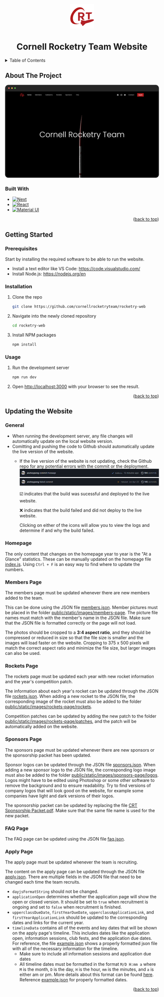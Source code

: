 <a name="readme-top"></a>


<!-- PROJECT LOGO -->
<br />
<div align="center">
  <a href="https://github.com/cornellrocketryteam/rocketry-web">
    <img src="public\static\crt.png" alt="Logo" width="80" height="80">
  </a>

<h1 align="center">Cornell Rocketry Team Website</h1>
</div>



<!-- TABLE OF CONTENTS -->
<details>
  <summary>Table of Contents</summary>
  <ol>
    <li>
      <a href="#about-the-project">About The Project</a>
      <ul>
        <li><a href="#built-with">Built With</a></li>
      </ul>
    </li>
    <li>
      <a href="#getting-started">Getting Started</a>
      <ul>
        <li><a href="#prerequisites">Prerequisites</a></li>
        <li><a href="#installation">Installation</a></li>
        <li><a href="#usage">Usage</a></li>
      </ul>
    </li>
    <li>
      <a href="#usage">Updating the website</a>
      <ul>
        <li><a href="#general">General</a></li>
        <li><a href="#homepage">Homepage</a></li>
        <li><a href="#members-page">Members Page</a></li>
        <li><a href="#Rockets-page">Rockets Page</a></li>
        <li><a href="#Sponsors-page">Sponsors Page</a></li>
        <li><a href="#FAQ-page">FAQ Page</a></li>
        <li><a href="#apply-page">apply Page</a></li>
      </ul>
    </li>
  </ol>
</details>



<!-- ABOUT THE PROJECT -->
## About The Project

[![Product Name Screen Shot](website.png)](https://example.com)



### Built With

* [![Next][Next.js]][Next-url]
* [![React][React.js]][React-url]
* [![Material UI][Material-ui]][material-ui-url]

<p align="right">(<a href="#readme-top">back to top</a>)</p>



<!-- GETTING STARTED -->
## Getting Started



### Prerequisites

Start by installing the required software to be able to run the website. 

* Install a text editor like VS Code: https://code.visualstudio.com/
* Install Node.js: https://nodejs.org/en

### Installation

1. Clone the repo
    ```sh
    git clone https://github.com/cornellrocketryteam/rocketry-web
    ```
2. Navigate into the newly cloned repository
    ```sh
    cd rocketry-web
    ```
3. Install NPM packages
    ```sh
    npm install
    ```

### Usage

1. Run the development server
    ```sh
    npm run dev
    ```
2. Open [http://localhost:3000](http://localhost:3000) with your browser to see the result.

<p align="right">(<a href="#readme-top">back to top</a>)</p>


## Updating the Website

### General
- When running the development server, any file changes will automatically update on the local website version.
- Comitting and pushing the code to Github should automatically update the live version of the website.
  - If the live version of the website is not updating, check the Github repo for any potential errors with the commit or the deployment.
  ![Example commit](commit.png) 
  ![Example failed commit](failed-commit.png)

    ☑️ indicates that the build was sucessful and deployed to the live website.

    ❌ indicates that the build failed and did not deploy to the live website.

    Clicking on either of the icons will allow you to view the logs and determine if and why the build failed.


### Homepage

The only content that changes on the homepage year to year is the "At a Glance" statistics. These can be manually updated on the homepage file [index.js](pages/index.js). Using `Ctrl + F` is an easy way to find where to update the numbers.

### Members Page

The members page must be updated whenever there are new members added to the team. 

This can be done using the JSON file [members.json](public/static/members/members.json). Member pictures must be placed in the folder [public/static/images/members-page](public/static/images/members-page). The picture file names must match with the member's name in the JSON file. Make sure that the JSON file is formatted correctly or the page will not load.

The photos should be cropped to a **3:4 aspect ratio**, and they should be compressed or reduced in size so that the file size is smaller and the images will load faster on the website. Cropping to 375 x 500 pixels will match the correct aspect ratio and minimize the file size, but larger images can also be used.


### Rockets Page

The rockets page must be updated each year with new rocket information and the year's competition patch. 

The information about each year's rocket can be updated through the JSON file [rockets.json](public/static/rockets/rockets.json). When adding a new rocket to the JSON file, the corresponding image of the rocket must also be added to the folder [public/static/images/rockets-page/rockets](public/static/images/rockets-page/rockets). 

Competition patches can be updated by adding the new patch to the folder [public/static/images/rockets-page/patches](public/static/images/rockets-page/patches), and the patch will be automatically added on the website.


### Sponsors Page

The sponsors page must be updated whenever there are new sponsors or the sponsorship packet has been updated. 

Sponsor logos can be updated through the JSON file [sponsors.json](public/static/sponsors/sponsors.json). When adding a new sponsor logo to the JSON file, the corresponding logo image must also be added to the folder [public/static/images/sponsors-page/logos](public/static/images/sponsors-page/logos). Logos might have to be edited using Photoshop or some other software to remove the background and to ensure readability. Try to find versions of company logos that will look good on the website, for example some companies have light and dark versions of their logos.

The sponsorship packet can be updated by replacing the file [CRT Sponsorship Packet.pdf](public/static/CRT%20Sponsorship%20Packet.pdf). Make sure that the same file name is used for the new packet.


### FAQ Page

The FAQ page can be updated using the JSON file [faq.json](public/static/faq/faq.json).

### Apply Page

The apply page must be updated whenever the team is recruiting.

The content on the apply page can be updated through the JSON file [apply.json](public/static/apply/apply.json). There are multiple fields in the JSON file that need to be changed each time the team recruits. 

- `dayjsFormatString` should not be changed.
- `applicationOpen` determines whether the application page will show the open or closed version. It should be set to `true` when recruitment is ongoing and set to `false` when recruitment is finished.
- `upperclassDueDate`, `firstYearDueDate`, `upperclassApplicationLink`, and `firstYearApplicationLink` should be updated to the corresponding dates and links for the current year.
- `timelineData` contains all of the events and key dates that will be shown on the apply page's timeline. This includes dates like the application open, information sessions, club fests, and the application due dates. For reference, the file [example.json](public/static/apply/example.json) shows a properly formatted json file with all of the necessary information for the timeline. 
  - Make sure to include all information sessions and application due dates
  - All timeline dates must be formatted in the format `M/D H:mm a` where `M` is the month, `D` is the day, `H` is the hour, `mm` is the minutes, and `a` is either am or pm. More details about this format can be found [here](https://day.js.org/docs/en/parse/string-format). Reference [example.json](public/static/apply/example.json) for properly formatted dates.



<p align="right">(<a href="#readme-top">back to top</a>)</p>


[Next.js]: https://img.shields.io/badge/next.js-000000?style=for-the-badge&logo=nextdotjs&logoColor=white
[Next-url]: https://nextjs.org/
[React.js]: https://img.shields.io/badge/React-20232A?style=for-the-badge&logo=react&logoColor=61DAFB
[React-url]: https://reactjs.org/
[Material-ui]: https://img.shields.io/badge/Material--UI-0081CB?style=for-the-badge&logo=mui&logoColor=white
[Material-ui-url]: https://mui.com/material-ui/